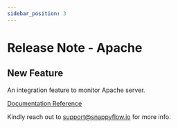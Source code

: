 ```yaml
---
sidebar_position: 3 
---
```

# Release Note - Apache

## New Feature

An integration feature to monitor Apache server.

[Documentation Reference](/docs/sidebar-sf-selfhosted-turbo/Integrations/apache/overview)

Kindly reach out to [support@snappyflow.io](mailto:support@snappyflow.io) for more info.
